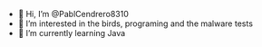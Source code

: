 - 👋 Hi, I’m @PablCendrero8310
- 👀 I’m interested in the birds, programing and the malware tests
- 🌱 I’m currently learning Java
  <!---
 💞️ I’m looking to collaborate on ...
 📫 How to reach me ...
--->
<!---
PablCendrero8310/PablCendrero8310 is a ✨ special ✨ repository because its `README.md` (this file) appears on your GitHub profile.
You can click the Preview link to take a look at your changes.
--->
